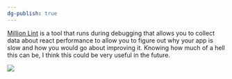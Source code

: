 ```yaml
---
dg-publish: true
---
```

[Million Lint](https://million.dev/blog/lint.en-US) is a tool that runs during debugging that allows you to collect data about react performance to allow you to figure out why your app is slow and how you would go about improving it. Knowing how much of a hell this can be, I think this could be very useful in the future. 

![](https://www.youtube.com/watch?v=fcY9TthQnI4)